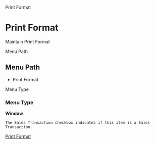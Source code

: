 
Print Format
# Print Format


Maintain Print Format

Menu Path
## Menu Path



- Print Format

Menu Type
### Menu Type

**Window**

```
The Sales Transaction checkbox indicates if this item is a Sales Transaction.
```

[Print Format](../../window-print-format.md)